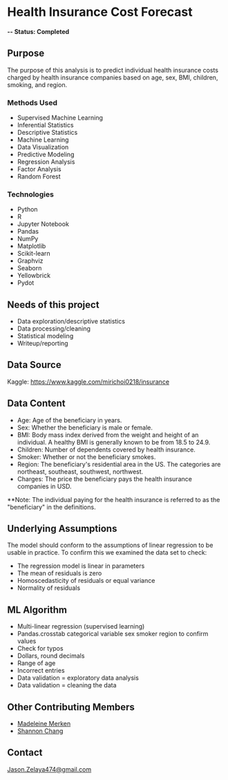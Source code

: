 # Health Insurance Cost Forecast

#### -- Status: Completed

## Purpose
The purpose of this analysis is to predict individual health insurance costs charged by health insurance companies based on age, sex, BMI, children, smoking, and region.

### Methods Used
* Supervised Machine Learning
* Inferential Statistics
* Descriptive Statistics
* Machine Learning
* Data Visualization
* Predictive Modeling
* Regression Analysis
* Factor Analysis
* Random Forest

### Technologies
* Python
* R
* Jupyter Notebook
* Pandas
* NumPy
* Matplotlib
* Scikit-learn
* Graphviz
* Seaborn
* Yellowbrick
* Pydot

## Needs of this project
* Data exploration/descriptive statistics
* Data processing/cleaning
* Statistical modeling
* Writeup/reporting

## Data Source
Kaggle: https://www.kaggle.com/mirichoi0218/insurance

## Data Content
* Age: Age of the beneficiary in years.
* Sex: Whether the beneficiary is male or female.
* BMI: Body mass index derived from the weight and height of an individual. A healthy BMI is generally known to be from 18.5 to 24.9.
* Children: Number of dependents covered by health insurance.
* Smoker: Whether or not the beneficiary smokes.
* Region: The beneficiary's residential area in the US. The categories are northeast, southeast, southwest, northwest.
* Charges: The price the beneficiary pays the health insurance companies in USD.

**Note: The individual paying for the health insurance is referred to as the "beneficiary" in the definitions.

## Underlying Assumptions
The model should conform to the assumptions of linear regression to be usable in practice. To confirm this we examined the data set to check:
* The regression model is linear in parameters
* The mean of residuals is zero
* Homoscedasticity of residuals or equal variance
* Normality of residuals

## ML Algorithm
* Multi-linear regression (supervised learning)
* Pandas.crosstab categorical variable sex smoker region to confirm values
* Check for typos
* Dollars, round decimals
* Range of age
* Incorrect entries
* Data validation = exploratory data analysis
* Data validation = cleaning the data

## Other Contributing Members
* [Madeleine Merken](https://github.com/CewtyCats)
* [Shannon Chang](https://github.com/skwc224)

## Contact
Jason.Zelaya474@gmail.com